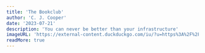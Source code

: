 ```yaml
---
title: 'The Bookclub'
author: 'C. J. Cooper'
date: '2023-07-21'
description: 'You can never be better than your infrastructure'
imageURL: 'https://external-content.duckduckgo.com/iu/?u=https%3A%2F%2Fwww.littlebrown.co.uk%2Fwp-content%2Fuploads%2F2019%2F02%2Fhbg-title-9781472129666-82.jpg%3Ffit%3D795%252C1250&f=1&nofb=1&ipt=83f807b31b0215ba0871a8f0ae12eb3ec23c9ea88b6870a0a74b56573f69b33d&ipo=images'
readMore: true
---
```

